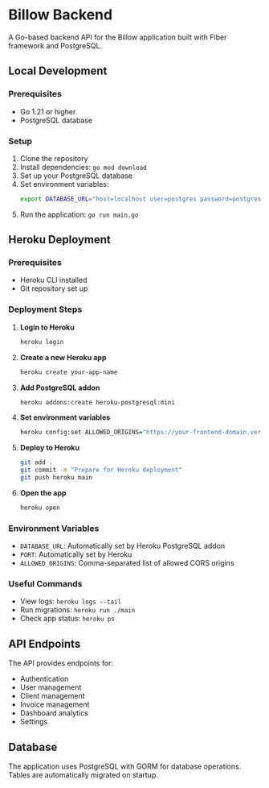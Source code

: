 # Billow Backend

A Go-based backend API for the Billow application built with Fiber framework and PostgreSQL.

## Local Development

### Prerequisites
- Go 1.21 or higher
- PostgreSQL database

### Setup
1. Clone the repository
2. Install dependencies: `go mod download`
3. Set up your PostgreSQL database
4. Set environment variables:
   ```bash
   export DATABASE_URL="host=localhost user=postgres password=postgres dbname=billow port=5432 sslmode=disable"
   ```
5. Run the application: `go run main.go`

## Heroku Deployment

### Prerequisites
- Heroku CLI installed
- Git repository set up

### Deployment Steps

1. **Login to Heroku**
   ```bash
   heroku login
   ```

2. **Create a new Heroku app**
   ```bash
   heroku create your-app-name
   ```

3. **Add PostgreSQL addon**
   ```bash
   heroku addons:create heroku-postgresql:mini
   ```

4. **Set environment variables**
   ```bash
   heroku config:set ALLOWED_ORIGINS="https://your-frontend-domain.vercel.app"
   ```

5. **Deploy to Heroku**
   ```bash
   git add .
   git commit -m "Prepare for Heroku deployment"
   git push heroku main
   ```

6. **Open the app**
   ```bash
   heroku open
   ```

### Environment Variables

- `DATABASE_URL`: Automatically set by Heroku PostgreSQL addon
- `PORT`: Automatically set by Heroku
- `ALLOWED_ORIGINS`: Comma-separated list of allowed CORS origins

### Useful Commands

- View logs: `heroku logs --tail`
- Run migrations: `heroku run ./main`
- Check app status: `heroku ps`

## API Endpoints

The API provides endpoints for:
- Authentication
- User management
- Client management
- Invoice management
- Dashboard analytics
- Settings

## Database

The application uses PostgreSQL with GORM for database operations. Tables are automatically migrated on startup. 